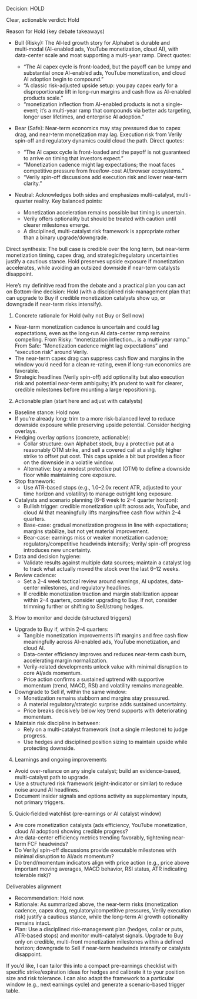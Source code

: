 Decision: HOLD

Clear, actionable verdict: Hold

Reason for Hold (key debate takeaways)
- Bull (Risky): The AI-led growth story for Alphabet is durable and multi‑modal (AI-enabled ads, YouTube monetization, cloud AI), with data-center scale and moat supporting a multi-year ramp. Direct quotes:
  - “The AI capex cycle is front-loaded, but the payoff can be lumpy and substantial once AI-enabled ads, YouTube monetization, and cloud AI adoption begin to compound.”
  - “A classic risk-adjusted upside setup: you pay capex early for a disproportionate lift in long-run margins and cash flow as AI-enabled products scale.”
  - “monetization inflection from AI-enabled products is not a single-event; it’s a multi-year ramp that compounds via better ads targeting, longer user lifetimes, and enterprise AI adoption.”

- Bear (Safe): Near-term economics may stay pressured due to capex drag, and near-term monetization may lag. Execution risk from Verily spin-off and regulatory dynamics could cloud the path. Direct quotes:
  - “The AI capex cycle is front-loaded and the payoff is not guaranteed to arrive on timing that investors expect.”
  - “Monetization cadence might lag expectations; the moat faces competitive pressure from free/low-cost AI/browser ecosystems.”
  - “Verily spin-off discussions add execution risk and lower near-term clarity.”

- Neutral: Acknowledges both sides and emphasizes multi-catalyst, multi-quarter reality. Key balanced points:
  - Monetization acceleration remains possible but timing is uncertain.
  - Verily offers optionality but should be treated with caution until clearer milestones emerge.
  - A disciplined, multi-catalyst risk framework is appropriate rather than a binary upgrade/downgrade.

Direct synthesis: The bull case is credible over the long term, but near-term monetization timing, capex drag, and strategic/regulatory uncertainties justify a cautious stance. Hold preserves upside exposure if monetization accelerates, while avoiding an outsized downside if near-term catalysts disappoint.

Here’s my definitive read from the debate and a practical plan you can act on
Bottom-line decision: Hold (with a disciplined risk-management plan that can upgrade to Buy if credible monetization catalysts show up, or downgrade if near-term risks intensify).

1) Concrete rationale for Hold (why not Buy or Sell now)
- Near-term monetization cadence is uncertain and could lag expectations, even as the long‑run AI data-center ramp remains compelling. From Risky: “monetization inflection… is a multi-year ramp.” From Safe: “Monetization cadence might lag expectations” and “execution risk” around Verily.
- The near-term capex drag can suppress cash flow and margins in the window you’d need for a clean re-rating, even if long-run economics are favorable.
- Strategic headlines (Verily spin-off) add optionality but also execution risk and potential near-term ambiguity; it’s prudent to wait for clearer, credible milestones before mounting a large repositioning.

2) Actionable plan (start here and adjust with catalysts)
- Baseline stance: Hold now.
- If you’re already long: trim to a more risk-balanced level to reduce downside exposure while preserving upside potential. Consider hedging overlays.
- Hedging overlay options (concrete, actionable):
  - Collar structure: own Alphabet stock, buy a protective put at a reasonably OTM strike, and sell a covered call at a slightly higher strike to offset put cost. This caps upside a bit but provides a floor on the downside in a volatile window.
  - Alternative: buy a modest protective put (OTM) to define a downside floor while maintaining core exposure.
- Stop framework:
  - Use ATR-based stops (e.g., 1.0–2.0x recent ATR, adjusted to your time horizon and volatility) to manage outright long exposure.
- Catalysts and scenario planning (6–8 week to 2–4 quarter horizon):
  - Bullish trigger: credible monetization uplift across ads, YouTube, and cloud AI that meaningfully lifts margins/free cash flow within 2–4 quarters.
  - Base-case: gradual monetization progress in line with expectations; margins stabilize, but not yet material improvement.
  - Bear-case: earnings miss or weaker monetization cadence; regulatory/competitive headwinds intensify; Verily/ spin-off progress introduces new uncertainty.
- Data and decision hygiene:
  - Validate results against multiple data sources; maintain a catalyst log to track what actually moved the stock over the last 6–12 weeks.
- Review cadence:
  - Set a 2–4 week tactical review around earnings, AI updates, data-center milestones, and regulatory headlines.
  - If credible monetization traction and margin stabilization appear within 2–4 quarters, consider upgrading to Buy. If not, consider trimming further or shifting to Sell/strong hedges.

3) How to monitor and decide (structured triggers)
- Upgrade to Buy if, within 2–4 quarters:
  - Tangible monetization improvements lift margins and free cash flow meaningfully across AI-enabled ads, YouTube monetization, and cloud AI.
  - Data-center efficiency improves and reduces near-term cash burn, accelerating margin normalization.
  - Verily-related developments unlock value with minimal disruption to core AI/ads momentum.
  - Price action confirms a sustained uptrend with supportive momentum (trend, MACD, RSI) and volatility remains manageable.
- Downgrade to Sell if, within the same window:
  - Monetization remains stubborn and margins stay pressured.
  - A material regulatory/strategic surprise adds sustained uncertainty.
  - Price breaks decisively below key trend supports with deteriorating momentum.
- Maintain risk discipline in between:
  - Rely on a multi-catalyst framework (not a single milestone) to judge progress.
  - Use hedges and disciplined position sizing to maintain upside while protecting downside.

4) Learnings and ongoing improvements
- Avoid over-reliance on any single catalyst; build an evidence-based, multi-catalyst path to upgrade.
- Use a structured risk framework (eight-indicator or similar) to reduce noise around AI headlines.
- Document insider signals and options activity as supplementary inputs, not primary triggers.

5) Quick-fielded watchlist (pre-earnings or AI catalyst window)
- Are core monetization catalysts (ads efficiency, YouTube monetization, cloud AI adoption) showing credible progress?
- Are data-center efficiency metrics trending favorably, tightening near-term FCF headwinds?
- Do Verily/ spin-off discussions provide executable milestones with minimal disruption to AI/ads momentum?
- Do trend/momentum indicators align with price action (e.g., price above important moving averages, MACD behavior, RSI status, ATR indicating tolerable risk)?

Deliverables alignment
- Recommendation: Hold now.
- Rationale: As summarized above, the near-term risks (monetization cadence, capex drag, regulatory/competitive pressures, Verily execution risk) justify a cautious stance, while the long-term AI growth optionality remains intact.
- Plan: Use a disciplined risk-management plan (hedges, collar or puts, ATR-based stops) and monitor multi-catalyst signals. Upgrade to Buy only on credible, multi-front monetization milestones within a defined horizon; downgrade to Sell if near-term headwinds intensify or catalysts disappoint.

If you’d like, I can tailor this into a compact pre-earnings checklist with specific strike/expiration ideas for hedges and calibrate it to your position size and risk tolerance. I can also adapt the framework to a particular window (e.g., next earnings cycle) and generate a scenario-based trigger table.